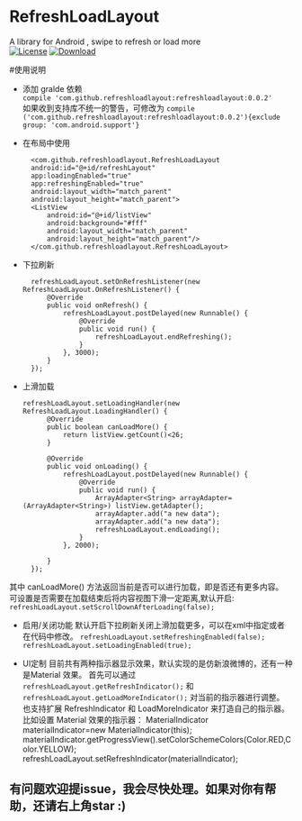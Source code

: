 # RefreshLoadLayout
A library for Android , swipe to refresh or load more  
[![License](https://img.shields.io/badge/license-Apache%202-green.svg)](https://www.apache.org/licenses/LICENSE-2.0)
[![Download](https://api.bintray.com/packages/jellybean/RefreshLoadLayout/com.github.refreshloadlayout/images/download.svg) ](https://bintray.com/jellybean/RefreshLoadLayout/com.github.refreshloadlayout/_latestVersion)

 #使用说明
- 添加 gralde 依赖  
`compile 'com.github.refreshloadlayout:refreshloadlayout:0.0.2' `  
如果收到支持库不统一的警告，可修改为  `compile ('com.github.refreshloadlayout:refreshloadlayout:0.0.2'){exclude group: 'com.android.support'}`

- 在布局中使用

        <com.github.refreshloadlayout.RefreshLoadLayout
        android:id="@+id/refreshLayout"
        app:loadingEnabled="true"
        app:refreshingEnabled="true"
        android:layout_width="match_parent"
        android:layout_height="match_parent">
        <ListView
            android:id="@+id/listView"
            android:background="#fff"
            android:layout_width="match_parent"
            android:layout_height="match_parent"/>
        </com.github.refreshloadlayout.RefreshLoadLayout>
- 下拉刷新


        refreshLoadLayout.setOnRefreshListener(new RefreshLoadLayout.OnRefreshListener() {
            @Override
            public void onRefresh() {
                refreshLoadLayout.postDelayed(new Runnable() {
                    @Override
                    public void run() {
                        refreshLoadLayout.endRefreshing();
                    }
                }, 3000);
            }
        });
- 上滑加载

      refreshLoadLayout.setLoadingHandler(new RefreshLoadLayout.LoadingHandler() {
            @Override
            public boolean canLoadMore() {
                return listView.getCount()<26;
            }
    
            @Override
            public void onLoading() {
                refreshLoadLayout.postDelayed(new Runnable() {
                    @Override
                    public void run() {
                        ArrayAdapter<String> arrayAdapter= (ArrayAdapter<String>) listView.getAdapter();
                        arrayAdapter.add("a new data");
                        arrayAdapter.add("a new data");
                        refreshLoadLayout.endLoading();
                    }
                }, 2000);
    
            }
        });
其中 canLoadMore() 方法返回当前是否可以进行加载，即是否还有更多内容。
可设置是否需要在加载结束后将内容视图下滑一定距离,默认开启:
`refreshLoadLayout.setScrollDownAfterLoading(false);`

- 启用/关闭功能
默认开启下拉刷新关闭上滑加载更多，可以在xml中指定或者在代码中修改。
`refreshLoadLayout.setRefreshingEnabled(false);`
 `refreshLoadLayout.setLoadingEnabled(true);`

- UI定制
目前共有两种指示器显示效果，默认实现的是仿新浪微博的，还有一种是Material 效果。
首先可以通过 `refreshLoadLayout.getRefreshIndicator();` 和 `refreshLoadLayout.getLoadMoreIndicator();` 对当前的指示器进行调整。
也支持扩展 RefreshIndicator 和 LoadMoreIndicator 来打造自己的指示器。
比如设置 Material 效果的指示器：
        MaterialIndicator materialIndicator=new MaterialIndicator(this);
        materialIndicator.getProgressView().setColorSchemeColors(Color.RED,Color.YELLOW);
        refreshLoadLayout.setRefreshIndicator(materialIndicator);

## 有问题欢迎提issue，我会尽快处理。如果对你有帮助，还请右上角star :)